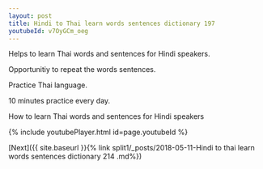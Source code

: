 ```yaml
---
layout: post
title: Hindi to Thai learn words sentences dictionary 197 
youtubeId: v7OyGCm_oeg
---
```

 
 
Helps to learn Thai words and sentences for Hindi speakers.

Opportunitiy to repeat the words sentences. 

Practice Thai language. 
 
10 minutes practice every day. 
 
How to learn Thai words and sentences for Hindi speakers 
 
{% include youtubePlayer.html id=page.youtubeId %}
 
 
[Next]({{ site.baseurl }}{% link  split1/_posts/2018-05-11-Hindi to thai learn words sentences dictionary 214 .md%})
 
